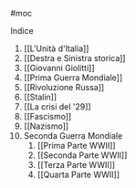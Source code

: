 #moc 

Indice
1. [[L'Unità d'Italia]]
2. [[Destra e Sinistra storica]]
3. [[Giovanni Giolitti]]
4. [[Prima Guerra Mondiale]]
5. [[Rivoluzione Russa]]
6. [[Stalin]]
7. [[La crisi del '29]]
8. [[Fascismo]]
9. [[Nazismo]]
10. Seconda Guerra Mondiale
	1. [[Prima Parte WWII]]
	2. [[Seconda Parte WWII]]
	3. [[Terza Parte WWII]]
	4. [[Quarta Parte WWII]]